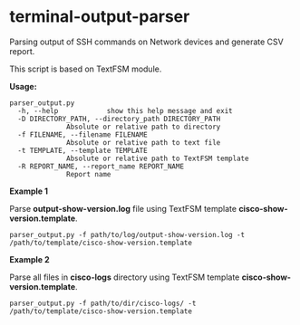 # terminal-output-parser
Parsing output of SSH commands on Network devices and generate CSV report.

This script is based on TextFSM module.

**Usage:**

    parser_output.py
      -h, --help            show this help message and exit
      -D DIRECTORY_PATH, --directory_path DIRECTORY_PATH
                  Absolute or relative path to directory
      -f FILENAME, --filename FILENAME
                  Absolute or relative path to text file
      -t TEMPLATE, --template TEMPLATE
                  Absolute or relative path to TextFSM template
      -R REPORT_NAME, --report_name REPORT_NAME
                  Report name


**Example 1**

Parse **output-show-version.log** file using TextFSM template **cisco-show-version.template**.
    
    parser_output.py -f path/to/log/output-show-version.log -t /path/to/template/cisco-show-version.template

**Example 2**

Parse all files in **cisco-logs** directory using TextFSM template **cisco-show-version.template**.
    
    parser_output.py -f path/to/dir/cisco-logs/ -t /path/to/template/cisco-show-version.template

